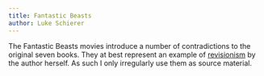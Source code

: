 ```yaml
---
title: Fantastic Beasts
author: Luke Schierer
---
```


The Fantastic Beasts movies introduce a number of contradictions to the original seven books. They at best represent an example of [revisionism] by the author herself. As such I only irregularly use them as source material.

[revisionism]: https://wikipedia.org/wiki/Revisionism_(fictional)
